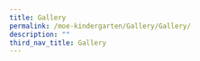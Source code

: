```yaml
---
title: Gallery
permalink: /moe-kindergarten/Gallery/Gallery/
description: ""
third_nav_title: Gallery
---
```

